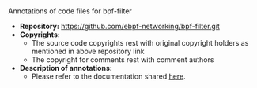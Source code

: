 # 
Annotations of code files for bpf-filter
 - **Repository:** https://github.com/ebpf-networking/bpf-filter.git
 - **Copyrights:** 
    - The source code copyrights rest with original copyright holders as mentioned in above repository link
    - The copyright for comments rest with comment authors
 - **Description of annotations:**
     - Please refer to the documentation shared [here](../documentation.md).
 
